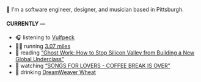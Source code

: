👋 I'm a software engineer, designer, and musician based in Pittsburgh.

#### CURRENTLY —

* 🎧 listening to [Vulfpeck](https://www.last.fm/music/Vulfpeck/_/Dean+Town)
* 🏃‍♂️ running [3.07 miles](https://www.strava.com/activities/3962902090)
* 📘 reading [“Ghost Work: How to Stop Silicon Valley from Building a New Global Underclass”](https://www.goodreads.com/book/show/41963432-ghost-work)
* 🍿 watching [“SONGS FOR LOVERS - COFFEE BREAK IS OVER”](https://youtu.be/aYYFmp9NBTk)
* 🍺 drinking [DreamWeaver Wheat](https://untappd.com/user/namoscato/checkin/927891203)
